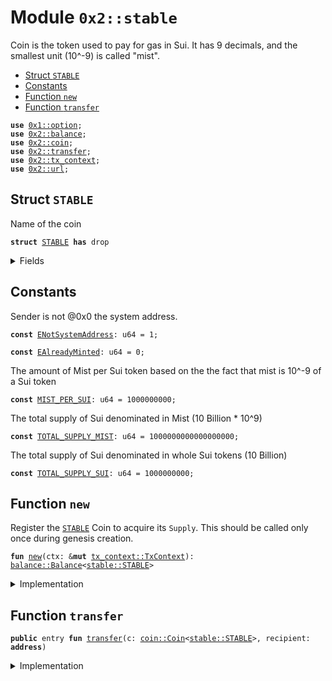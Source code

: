 
<a name="0x2_stable"></a>

# Module `0x2::stable`

Coin<BFC> is the token used to pay for gas in Sui.
It has 9 decimals, and the smallest unit (10^-9) is called "mist".


-  [Struct `STABLE`](#0x2_stable_STABLE)
-  [Constants](#@Constants_0)
-  [Function `new`](#0x2_stable_new)
-  [Function `transfer`](#0x2_stable_transfer)


<pre><code><b>use</b> <a href="">0x1::option</a>;
<b>use</b> <a href="balance.md#0x2_balance">0x2::balance</a>;
<b>use</b> <a href="coin.md#0x2_coin">0x2::coin</a>;
<b>use</b> <a href="transfer.md#0x2_transfer">0x2::transfer</a>;
<b>use</b> <a href="tx_context.md#0x2_tx_context">0x2::tx_context</a>;
<b>use</b> <a href="url.md#0x2_url">0x2::url</a>;
</code></pre>



<a name="0x2_stable_STABLE"></a>

## Struct `STABLE`

Name of the coin


<pre><code><b>struct</b> <a href="stable.md#0x2_stable_STABLE">STABLE</a> <b>has</b> drop
</code></pre>



<details>
<summary>Fields</summary>


<dl>
<dt>
<code>dummy_field: bool</code>
</dt>
<dd>

</dd>
</dl>


</details>

<a name="@Constants_0"></a>

## Constants


<a name="0x2_stable_ENotSystemAddress"></a>

Sender is not @0x0 the system address.


<pre><code><b>const</b> <a href="stable.md#0x2_stable_ENotSystemAddress">ENotSystemAddress</a>: u64 = 1;
</code></pre>



<a name="0x2_stable_EAlreadyMinted"></a>



<pre><code><b>const</b> <a href="stable.md#0x2_stable_EAlreadyMinted">EAlreadyMinted</a>: u64 = 0;
</code></pre>



<a name="0x2_stable_MIST_PER_SUI"></a>

The amount of Mist per Sui token based on the the fact that mist is
10^-9 of a Sui token


<pre><code><b>const</b> <a href="stable.md#0x2_stable_MIST_PER_SUI">MIST_PER_SUI</a>: u64 = 1000000000;
</code></pre>



<a name="0x2_stable_TOTAL_SUPPLY_MIST"></a>

The total supply of Sui denominated in Mist (10 Billion * 10^9)


<pre><code><b>const</b> <a href="stable.md#0x2_stable_TOTAL_SUPPLY_MIST">TOTAL_SUPPLY_MIST</a>: u64 = 1000000000000000000;
</code></pre>



<a name="0x2_stable_TOTAL_SUPPLY_SUI"></a>

The total supply of Sui denominated in whole Sui tokens (10 Billion)


<pre><code><b>const</b> <a href="stable.md#0x2_stable_TOTAL_SUPPLY_SUI">TOTAL_SUPPLY_SUI</a>: u64 = 1000000000;
</code></pre>



<a name="0x2_stable_new"></a>

## Function `new`

Register the <code><a href="stable.md#0x2_stable_STABLE">STABLE</a></code> Coin to acquire its <code>Supply</code>.
This should be called only once during genesis creation.


<pre><code><b>fun</b> <a href="stable.md#0x2_stable_new">new</a>(ctx: &<b>mut</b> <a href="tx_context.md#0x2_tx_context_TxContext">tx_context::TxContext</a>): <a href="balance.md#0x2_balance_Balance">balance::Balance</a>&lt;<a href="stable.md#0x2_stable_STABLE">stable::STABLE</a>&gt;
</code></pre>



<details>
<summary>Implementation</summary>


<pre><code><b>fun</b> <a href="stable.md#0x2_stable_new">new</a>(ctx: &<b>mut</b> TxContext): Balance&lt;<a href="stable.md#0x2_stable_STABLE">STABLE</a>&gt; {
    <b>assert</b>!(<a href="tx_context.md#0x2_tx_context_sender">tx_context::sender</a>(ctx) == @0x0, <a href="stable.md#0x2_stable_ENotSystemAddress">ENotSystemAddress</a>);
    <b>assert</b>!(<a href="tx_context.md#0x2_tx_context_epoch">tx_context::epoch</a>(ctx) == 0, <a href="stable.md#0x2_stable_EAlreadyMinted">EAlreadyMinted</a>);

    <b>let</b> (treasury, metadata) = <a href="coin.md#0x2_coin_create_currency">coin::create_currency</a>(
        <a href="stable.md#0x2_stable_STABLE">STABLE</a>{},
        9,
        b"<a href="stable.md#0x2_stable_STABLE">STABLE</a>",
        b"Stable",
        b"",
        <a href="_none">option::none</a>(),
        ctx
    );
    <a href="transfer.md#0x2_transfer_public_freeze_object">transfer::public_freeze_object</a>(metadata);
    <b>let</b> supply = <a href="coin.md#0x2_coin_treasury_into_supply">coin::treasury_into_supply</a>(treasury);
    <b>let</b> total_sui = <a href="balance.md#0x2_balance_increase_supply">balance::increase_supply</a>(&<b>mut</b> supply, <a href="stable.md#0x2_stable_TOTAL_SUPPLY_MIST">TOTAL_SUPPLY_MIST</a>);
    <a href="balance.md#0x2_balance_destroy_supply">balance::destroy_supply</a>(supply);
    total_sui
}
</code></pre>



</details>

<a name="0x2_stable_transfer"></a>

## Function `transfer`



<pre><code><b>public</b> entry <b>fun</b> <a href="transfer.md#0x2_transfer">transfer</a>(c: <a href="coin.md#0x2_coin_Coin">coin::Coin</a>&lt;<a href="stable.md#0x2_stable_STABLE">stable::STABLE</a>&gt;, recipient: <b>address</b>)
</code></pre>



<details>
<summary>Implementation</summary>


<pre><code><b>public</b> entry <b>fun</b> <a href="transfer.md#0x2_transfer">transfer</a>(c: <a href="coin.md#0x2_coin_Coin">coin::Coin</a>&lt;<a href="stable.md#0x2_stable_STABLE">STABLE</a>&gt;, recipient: <b>address</b>) {
    <a href="transfer.md#0x2_transfer_public_transfer">transfer::public_transfer</a>(c, recipient)
}
</code></pre>



</details>
